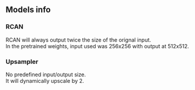## Models info
### RCAN
RCAN will always output twice the size of the orignal input.  
In the pretrained weights, input used was 256x256 with output at 512x512.

### Upsampler
No predefined input/output size.  
It will dynamically upscale by 2.
